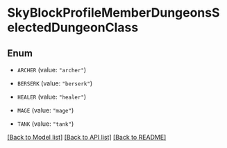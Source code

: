 # SkyBlockProfileMemberDungeonsSelectedDungeonClass

## Enum


* `ARCHER` (value: `"archer"`)

* `BERSERK` (value: `"berserk"`)

* `HEALER` (value: `"healer"`)

* `MAGE` (value: `"mage"`)

* `TANK` (value: `"tank"`)


[[Back to Model list]](../README.md#documentation-for-models) [[Back to API list]](../README.md#documentation-for-api-endpoints) [[Back to README]](../README.md)


